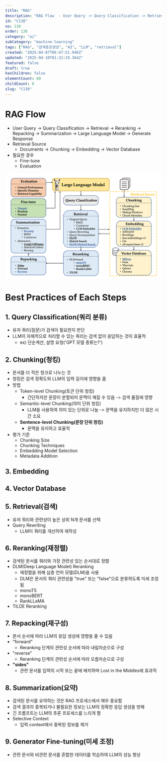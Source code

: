 ```yaml
---
title: "RAG"
description: "RAG Flow  - User Query -> Query Classification -> Retrieval -> Reranking -> Repacking -> Summarization -> Large Language Model -> Generate Response..."
id: "C138"
no: 138
order: 138
category: "ai"
subCategory: "machine-learning"
tags: ["RAG", "검색증강생성", "AI", "LLM", "retrieval"]
created: "2025-04-07T06:47:51.946Z"
updated: "2025-04-10T01:32:29.364Z"
featured: false
draft: true
hasChildren: false
elementCount: 80
childCount: 0
slug: "C138"
---
```


# RAG Flow

- User Query -> Query Classification -> Retrieval -> Reranking -> Repacking -> Summarization -> Large Language Model -> Generate Response
- Retrieval Source
  - Documents -> Chunking -> Embedding -> Vector Database
- 필요한 경우
  - Fine-tune
  - Evaluation
<img src="/images/5c92a360ea5af08e4697a60fadd55276.png" alt="8a43bad1-0164-4f73-a17c-3c8ebcd93bed" width="800" height="400" style="max-width: 100%; height: auto;" />



# Best Practices of Each Steps



## 1. Query Classification(쿼리 분류)

- 유저 쿼리(질문)가 검색이 필요한지 판단
- LLM이 자체적으로 처리할 수 있는 쿼리는 검색 없이 응답하는 것이 효율적
  - ex) 단순계산, 설명 요청('GPT 모델 종류는?')


## 2. Chunking(청킹)

- 문서를 더 작은 청크로 나누는 것
- 청킹은 검색 정확도와 LLM의 입력 길이에 영향을 줌
- 방법
  - Token-level Chunking(토큰 단위 청킹)
    - 간단하지만 문장이 분할되어 문맥이 깨질 수 있음 -> 검색 품질에 영향
  - Semantic-level Chunking(의미 단위 청킹)
    - LLM을 사용하여 의미 있는 단위로 나눔 -> 문맥을 유지하지만 더 많은 시간 소요
  - **Sentence-level Chunking(문장 단위 청킹)**
    - 문맥을 유지하고 효율적
- 평가 기준
  - Chunking Size
  - Chunking Techniques
  - Embedding Model Selection
  - Metadata Addition


## 3. Embedding



## 4. Vector Database



## 5. Retrieval(검색)

- 유저 쿼리와 관련성이 높은 상위 N개 문서를 선택
- Query Rewriting
  - LLM이 쿼리를 개선하여 재작성


## 6. Reranking(재정렬)

- 검색된 문서를 쿼리와 가장 관련성 있는 순서대로 정렬
- DLM(Deep Language Model) Reranking
  - 재정렬을 위해 심층 언어 모델(DLM)을 사용
  - DLM은 문서의 쿼리 관련성을 "true" 또는 "false"으로 분류하도록 미세 조정됨
  - monoT5
  - monoBERT
  - RankLLaMA
- TILDE Reranking


## 7. Repacking(재구성)

- 문서 순서에 따라 LLM의 응답 생성에 영향을 줄 수 있음
- "forward"
  - Reranking 단계의 관련성 순서에 따라 내림차순으로 구성
- "reverse"
  - Reranking 단계의 관련성 순서에 따라 오름차순으로 구성
- **"sides"**
  - 관련 문서를 입력의 시작 또는 끝에 배치하며 Lost in the Middles에 효과적


## 8. Summarization(요약)

- 검색된 문서를 요약하는 것은 RAG 프로세스에서 매우 중요함
- 검색 결과의 중복되거나 불필요한 정보는 LLM의 정확한 응답 생성을 방해
- 긴 프롬프트는 LLM의 추론 프로세스를 느리게 함
- Selective Context
  - 입력 context에서 중복된 정보를 제거


## 9. Generator Fine-tuning(미세 조정)

- 관련 문서와 비관련 문서를 혼합한 데이터를 학습하여 LLM의 성능 향상
